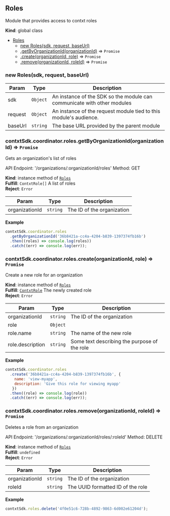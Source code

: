 <a name="Roles"></a>

## Roles
Module that provides access to contxt roles

**Kind**: global class  

* [Roles](#Roles)
    * [new Roles(sdk, request, baseUrl)](#new_Roles_new)
    * [.getByOrganizationId(organizationId)](#Roles+getByOrganizationId) ⇒ <code>Promise</code>
    * [.create(organizationId, role)](#Roles+create) ⇒ <code>Promise</code>
    * [.remove(organizationId, roleId)](#Roles+remove) ⇒ <code>Promise</code>

<a name="new_Roles_new"></a>

### new Roles(sdk, request, baseUrl)

| Param | Type | Description |
| --- | --- | --- |
| sdk | <code>Object</code> | An instance of the SDK so the module can communicate with other modules |
| request | <code>Object</code> | An instance of the request module tied to this module's audience. |
| baseUrl | <code>string</code> | The base URL provided by the parent module |

<a name="Roles+getByOrganizationId"></a>

### contxtSdk.coordinator.roles.getByOrganizationId(organizationId) ⇒ <code>Promise</code>
Gets an organization's list of roles

API Endpoint: '/organizations/:organizationId/roles'
Method: GET

**Kind**: instance method of [<code>Roles</code>](#Roles)  
**Fulfill**: <code>ContxtRole[]</code> A list of roles  
**Reject**: <code>Error</code>  

| Param | Type | Description |
| --- | --- | --- |
| organizationId | <code>string</code> | The ID of the organization |

**Example**  
```js
contxtSdk.coordinator.roles
  .getByOrganizationId('36b8421a-cc4a-4204-b839-1397374fb16b')
  .then((roles) => console.log(roles))
  .catch((err) => console.log(err));
```
<a name="Roles+create"></a>

### contxtSdk.coordinator.roles.create(organizationId, role) ⇒ <code>Promise</code>
Create a new role for an organization

**Kind**: instance method of [<code>Roles</code>](#Roles)  
**Fulfill**: [<code>ContxtRole</code>](./Typedefs.md#ContxtRole) The newly created role  
**Reject**: <code>Error</code>  

| Param | Type | Description |
| --- | --- | --- |
| organizationId | <code>string</code> | The ID of the organization |
| role | <code>Object</code> |  |
| role.name | <code>string</code> | The name of the new role |
| role.description | <code>string</code> | Some text describing the purpose of the role |

**Example**  
```js
contxtSdk.coordinator.roles
  .create('36b8421a-cc4a-4204-b839-1397374fb16b', {
    name: 'view-myapp',
    description: 'Give this role for viewing myapp'
   })
  .then((role) => console.log(role))
  .catch((err) => console.log(err));
```
<a name="Roles+remove"></a>

### contxtSdk.coordinator.roles.remove(organizationId, roleId) ⇒ <code>Promise</code>
Deletes a role from an organization

API Endpoint: '/organizations/:organizationId/roles/:roleId'
Method: DELETE

**Kind**: instance method of [<code>Roles</code>](#Roles)  
**Fulfill**: <code>undefined</code>  
**Reject**: <code>Error</code>  

| Param | Type | Description |
| --- | --- | --- |
| organizationId | <code>string</code> | The ID of the organization |
| roleId | <code>string</code> | The UUID formatted ID of the role |

**Example**  
```js
contxtSdk.roles.delete('4f0e51c6-728b-4892-9863-6d002e61204d');
```
